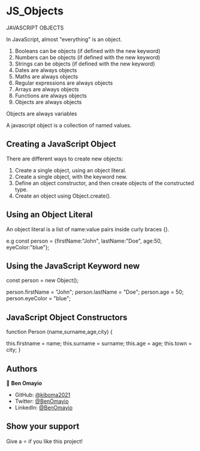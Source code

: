 # JS_Objects
JAVASCRIPT OBJECTS

In JavaScript, almost "everything" is an object.
  1. Booleans can be objects (if defined with the new keyword)
  2. Numbers can be objects (if defined with the new keyword)
  3. Strings can be objects (if defined with the new keyword)
  4. Dates are always objects
  5. Maths are always objects
  6. Regular expressions are always objects
  7. Arrays are always objects
  8. Functions are always objects
  9. Objects are always objects

Objects are always variables

A javascript object is a collection of named values.


## Creating a JavaScript Object

There are different ways to create new objects:

1. Create a single object, using an object literal.  
2. Create a single object, with the keyword new.
3. Define an object constructor, and then create objects of the constructed type.
4. Create an object using Object.create().

## Using an Object Literal
An object literal is a list of name:value pairs inside curly braces {}.

e.g const person = {firstName:"John", lastName:"Doe", age:50, eyeColor:"blue"};

## Using the JavaScript Keyword new
const person = new Object();

  person.firstName = "John";
  person.lastName = "Doe";
  person.age = 50;
  person.eyeColor = "blue";


## JavaScript Object Constructors
function Person (name,surname,age,city) {
  
  this.firstname = name;
  this.surname = surname;
  this.age = age;
  this.town = city;
}

## Authors

👤 **Ben Omayio**

- GitHub: [@kiboma2021](https://github.com/kiboma2021)
- Twitter: [@BenOmayio](https://twitter.com/omayiobenj)
- LinkedIn: [@BenOmayio](https://www.linkedin.com/in/ben-omayio-74622469/)

## Show your support

Give a ⭐️ if you like this project!

